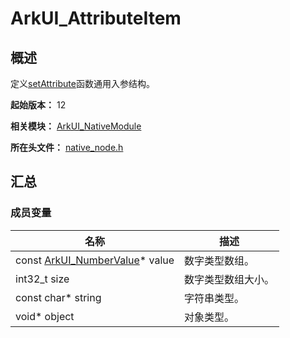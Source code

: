 # ArkUI_AttributeItem

## 概述

定义[setAttribute](capi-arkui-nativemodule-arkui-nativenodeapi-1.md#setattribute)函数通用入参结构。

**起始版本：** 12

**相关模块：** [ArkUI_NativeModule](capi-arkui-nativemodule.md)

**所在头文件：** [native_node.h](capi-native-node-h.md)

## 汇总

### 成员变量

| 名称                                 | 描述 |
|------------------------------------| -- |
| const [ArkUI_NumberValue](capi-arkui-nativemodule-arkui-numbervalue.md)* value | 数字类型数组。 |
| int32_t size                       | 数字类型数组大小。 |
| const char* string                 | 字符串类型。 |
| void* object                       | 对象类型。 |


